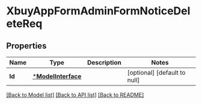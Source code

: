 # XbuyAppFormAdminFormNoticeDeleteReq

## Properties
Name | Type | Description | Notes
------------ | ------------- | ------------- | -------------
**Id** | [***ModelInterface**](interface.md) |  | [optional] [default to null]

[[Back to Model list]](../README.md#documentation-for-models) [[Back to API list]](../README.md#documentation-for-api-endpoints) [[Back to README]](../README.md)

